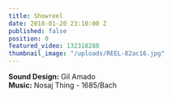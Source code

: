 ```yaml
---
title: Showreel
date: 2018-01-20 23:10:00 Z
published: false
position: 0
featured_video: 132318288
thumbnail_image: "/uploads/REEL-82ac16.jpg"
---
```


**Sound Design:** Gil Amado<br>
**Music:** Nosaj Thing - 1685/Bach